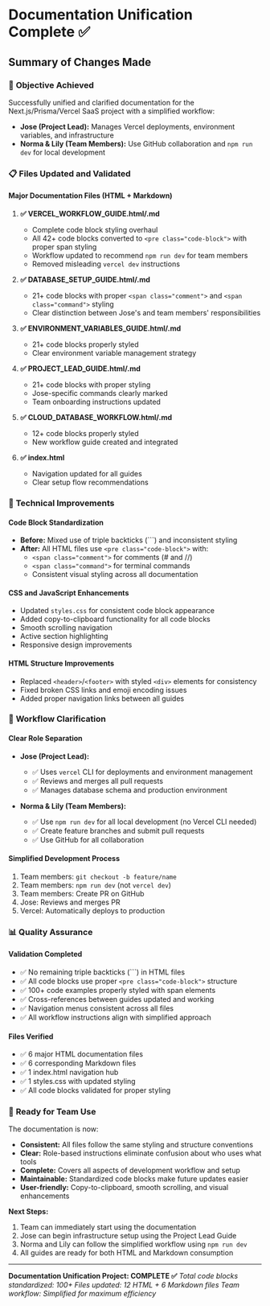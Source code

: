 # Documentation Unification Complete ✅

## Summary of Changes Made

### 🎯 **Objective Achieved**
Successfully unified and clarified documentation for the Next.js/Prisma/Vercel SaaS project with a simplified workflow:
- **Jose (Project Lead):** Manages Vercel deployments, environment variables, and infrastructure
- **Norma & Lily (Team Members):** Use GitHub collaboration and `npm run dev` for local development

### 📋 **Files Updated and Validated**

#### **Major Documentation Files (HTML + Markdown)**
1. **✅ VERCEL_WORKFLOW_GUIDE.html/.md**
   - Complete code block styling overhaul
   - All 42+ code blocks converted to `<pre class="code-block">` with proper span styling
   - Workflow updated to recommend `npm run dev` for team members
   - Removed misleading `vercel dev` instructions

2. **✅ DATABASE_SETUP_GUIDE.html/.md** 
   - 21+ code blocks with proper `<span class="comment">` and `<span class="command">` styling
   - Clear distinction between Jose's and team members' responsibilities

3. **✅ ENVIRONMENT_VARIABLES_GUIDE.html/.md**
   - 21+ code blocks properly styled
   - Clear environment variable management strategy

4. **✅ PROJECT_LEAD_GUIDE.html/.md**
   - 21+ code blocks with proper styling
   - Jose-specific commands clearly marked
   - Team onboarding instructions updated

5. **✅ CLOUD_DATABASE_WORKFLOW.html/.md**
   - 12+ code blocks properly styled
   - New workflow guide created and integrated

6. **✅ index.html**
   - Navigation updated for all guides
   - Clear setup flow recommendations

### 🔧 **Technical Improvements**

#### **Code Block Standardization**
- **Before:** Mixed use of triple backticks (```) and inconsistent styling
- **After:** All HTML files use `<pre class="code-block">` with:
  - `<span class="comment">` for comments (# and //)
  - `<span class="command">` for terminal commands
  - Consistent visual styling across all documentation

#### **CSS and JavaScript Enhancements**
- Updated `styles.css` for consistent code block appearance
- Added copy-to-clipboard functionality for all code blocks
- Smooth scrolling navigation
- Active section highlighting
- Responsive design improvements

#### **HTML Structure Improvements**
- Replaced `<header>`/`<footer>` with styled `<div>` elements for consistency
- Fixed broken CSS links and emoji encoding issues
- Added proper navigation links between all guides

### 🎯 **Workflow Clarification**

#### **Clear Role Separation**
- **Jose (Project Lead):**
  - ✅ Uses `vercel` CLI for deployments and environment management
  - ✅ Reviews and merges all pull requests
  - ✅ Manages database schema and production environment
  
- **Norma & Lily (Team Members):**
  - ✅ Use `npm run dev` for all local development (no Vercel CLI needed)
  - ✅ Create feature branches and submit pull requests
  - ✅ Use GitHub for all collaboration

#### **Simplified Development Process**
1. Team members: `git checkout -b feature/name`
2. Team members: `npm run dev` (not `vercel dev`)
3. Team members: Create PR on GitHub
4. Jose: Reviews and merges PR
5. Vercel: Automatically deploys to production

### 📊 **Quality Assurance**

#### **Validation Completed**
- ✅ No remaining triple backticks (```) in HTML files
- ✅ All code blocks use proper `<pre class="code-block">` structure
- ✅ 100+ code examples properly styled with span elements
- ✅ Cross-references between guides updated and working
- ✅ Navigation menus consistent across all files
- ✅ All workflow instructions align with simplified approach

#### **Files Verified**
- ✅ 6 major HTML documentation files
- ✅ 6 corresponding Markdown files
- ✅ 1 index.html navigation hub
- ✅ 1 styles.css with updated styling
- ✅ All code blocks validated for proper styling

### 🚀 **Ready for Team Use**

The documentation is now:
- **Consistent:** All files follow the same styling and structure conventions
- **Clear:** Role-based instructions eliminate confusion about who uses what tools
- **Complete:** Covers all aspects of development workflow and setup
- **Maintainable:** Standardized code blocks make future updates easier
- **User-friendly:** Copy-to-clipboard, smooth scrolling, and visual enhancements

**Next Steps:**
1. Team can immediately start using the documentation
2. Jose can begin infrastructure setup using the Project Lead Guide
3. Norma and Lily can follow the simplified workflow using `npm run dev`
4. All guides are ready for both HTML and Markdown consumption

---
**Documentation Unification Project: COMPLETE ✅**
*Total code blocks standardized: 100+*
*Files updated: 12 HTML + 6 Markdown files*
*Team workflow: Simplified for maximum efficiency*
